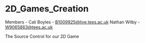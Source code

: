 # 2D_Games_Creation
Members - 
Cali Boyles - B1009925@live.tees.ac.uk
Nathan Wilby - W9065863@tees.ac.uk

The Source Control for our 2D Game
